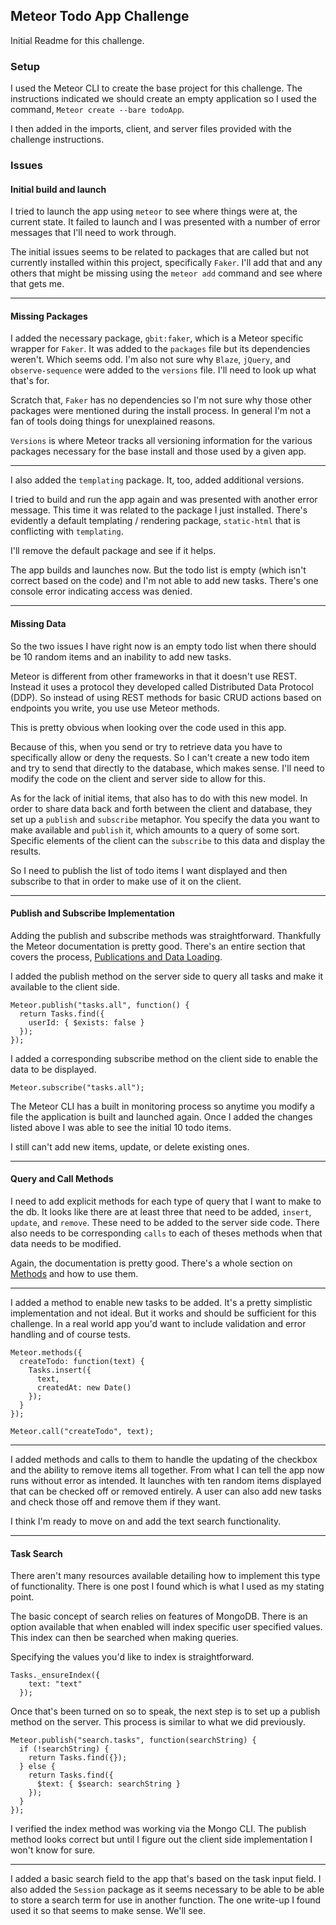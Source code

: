 ## Meteor Todo App Challenge

Initial Readme for this challenge.

### Setup

I used the Meteor CLI to create the base project for this challenge. The instructions indicated we should create an empty application so I used the command, `Meteor create --bare todoApp`.

I then added in the imports, client, and server files provided with the challenge instructions.

### Issues

#### Initial build and launch

I tried to launch the app using `meteor` to see where things were at, the current state. It failed to launch and I was presented with a number of error messages that I'll need to work through.

The initial issues seems to be related to packages that are called but not currently installed within this project, specifically `Faker`. I'll add that and any others that might be missing using the `meteor add` command and see where that gets me.

---

#### Missing Packages

I added the necessary package, `gbit:faker`, which is a Meteor specific wrapper for `Faker`. It was added to the `packages` file but its dependencies weren't. Which seems odd. I'm also not sure why `Blaze`, `jQuery`, and `observe-sequence` were added to the `versions` file. I'll need to look up what that's for.

Scratch that, `Faker` has no dependencies so I'm not sure why those other packages were mentioned during the install process. In general I'm not a fan of tools doing things for unexplained reasons.

`Versions` is where Meteor tracks all versioning information for the various packages necessary for the base install and those used by a given app.

---

I also added the `templating` package. It, too, added additional versions.

I tried to build and run the app again and was presented with another error message. This time it was related to the package I just installed. There's evidently a default templating / rendering package, `static-html` that is conflicting with `templating`.

I'll remove the default package and see if it helps.

The app builds and launches now. But the todo list is empty (which isn't correct based on the code) and I'm not able to add new tasks. There's one console error indicating access was denied.

---

#### Missing Data

So the two issues I have right now is an empty todo list when there should be 10 random items and an inability to add new tasks.

Meteor is different from other frameworks in that it doesn't use REST. Instead it uses a protocol they developed called Distributed Data Protocol (DDP). So instead of using REST methods for basic CRUD actions based on endpoints you write, you use use Meteor methods.

This is pretty obvious when looking over the code used in this app.

Because of this, when you send or try to retrieve data you have to specifically allow or deny the requests. So I can't create a new todo item and try to send that directly to the database, which makes sense. I'll need to modify the code on the client and server side to allow for this.

As for the lack of initial items, that also has to do with this new model. In order to share data back and forth between the client and database, they set up a `publish` and `subscribe` metaphor. You specify the data you want to make available and `publish` it, which amounts to a query of some sort. Specific elements of the client can the `subscribe` to this data and display the results.

So I need to publish the list of todo items I want displayed and then subscribe to that in order to make use of it on the client.

---

#### Publish and Subscribe Implementation

Adding the publish and subscribe methods was straightforward. Thankfully the Meteor documentation is pretty good. There's an entire section that covers the process, [Publications and Data Loading](https://guide.meteor.com/data-loading.html).

I added the publish method on the server side to query all tasks and make it available to the client side.

```
Meteor.publish("tasks.all", function() {
  return Tasks.find({
    userId: { $exists: false }
  });
});
```

I added a corresponding subscribe method on the client side to enable the data to be displayed.

```
Meteor.subscribe("tasks.all");
```

The Meteor CLI has a built in monitoring process so anytime you modify a file the application is built and launched again. Once I added the changes listed above I was able to see the initial 10 todo items.

I still can't add new items, update, or delete existing ones.

---

#### Query and Call Methods

I need to add explicit methods for each type of query that I want to make to the db. It looks like there are at least three that need to be added, `insert`, `update`, and `remove`. These need to be added to the server side code. There also needs to be corresponding `calls` to each of theses methods when that data needs to be modified.

Again, the documentation is pretty good. There's a whole section on [Methods](https://guide.meteor.com/methods.html) and how to use them.

---

I added a method to enable new tasks to be added. It's a pretty simplistic implementation and not ideal. But it works and should be sufficient for this challenge. In a real world app you'd want to include validation and error handling and of course tests.

```
Meteor.methods({
  createTodo: function(text) {
    Tasks.insert({
      text,
      createdAt: new Date()
    });
  }
});
```

```
Meteor.call("createTodo", text);
```

---

I added methods and calls to them to handle the updating of the checkbox and the ability to remove items all together. From what I can tell the app now runs without error as intended. It launches with ten random items displayed that can be checked off or removed entirely. A user can also add new tasks and check those off and remove them if they want.

I think I'm ready to move on and add the text search functionality.

---

#### Task Search

There aren't many resources available detailing how to implement this type of functionality. There is one post I found which is what I used as my stating point.

The basic concept of search relies on features of MongoDB. There is an option available that when enabled will index specific user specified values. This index can then be searched when making queries.

Specifying the values you'd like to index is straightforward.

```
Tasks._ensureIndex({
    text: "text"
  });
```

Once that's been turned on so to speak, the next step is to set up a publish method on the server. This process is similar to what we did previously.

```
Meteor.publish("search.tasks", function(searchString) {
  if (!searchString) {
    return Tasks.find({});
  } else {
    return Tasks.find({
      $text: { $search: searchString }
    });
  }
});
```

I verified the index method was working via the Mongo CLI. The publish method looks correct but until I figure out the client side implementation I won't know for sure.

---

I added a basic search field to the app that's based on the task input field. I also added the `Session` package as it seems necessary to be able to be able to store a search term for use in another function. The one write-up I found used it so that seems to make sense. We'll see.
